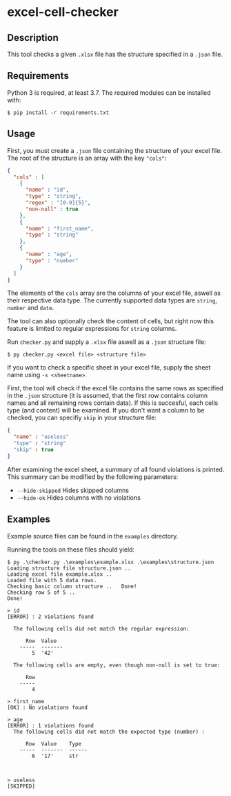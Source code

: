 # excel-cell-checker

## Description

This tool checks a given `.xlsx` file has the structure specified in a `.json` file.

## Requirements

Python 3 is required, at least 3.7.
The required modules can be installed with:

```
$ pip install -r requirements.txt
```

## Usage

First, you must create a `.json` file containing the structure of your excel file. The root of the structure is an array with the key `"cols"`:

```json
{
  "cols" : [
    {
      "name" : "id",
      "type" : "string",
      "regex" : "[0-9]{5}",
      "non-null" : true
    },
    {
      "name" : "first_name",
      "type" : "string"
    },
    {
      "name" : "age",
      "type" : "number"
    }
  ]
}
```

The elements of the `cols` array are the columns of your excel file, aswell as their respective data type. The currently supported data types are `string`, `number` and `date`.

The tool can also optionally check the content of cells, but right now this feature is limited to regular expressions for `string` columns.

Run `checker.py` and supply a `.xlsx` file aswell as a `.json` structure file:

```
$ py checker.py <excel file> <structure file>
```

If you want to check a specific sheet in your excel file, supply the sheet name using `-s <sheetname>`.

First, the tool will check if the excel file contains the same rows as specified in the `.json` structure (it is assumed, that the first row contains column names and all remaining rows contain data). If this is succesful, each cells type (and content) will be examined.
If you don't want a column to be checked, you can specifiy `skip` in your structure file:
```json
{
  "name" : "useless"
  "type" : "string"
  "skip" : true
}
```

After examining the excel sheet, a summary of all found violations is printed.
This summary can be modified by the following parameters:
  * `--hide-skipped` Hides skipped columns
  * `--hide-ok` Hides columns with no violations

## Examples

Example source files can be found in the `examples` directory.

Running the tools on these files should yield:

```
$ py .\checker.py .\examples\example.xlsx .\examples\structure.json
Loading structure file structure.json ..
Loading excel file example.xlsx ..
Loaded file with 5 data rows.
Checking basic column structure ..   Done!
Checking row 5 of 5 ..
Done!

> id
[ERROR] : 2 violations found

  The following cells did not match the regular expression:

      Row  Value
    -----  -------
        5  '42'

  The following cells are empty, even though non-null is set to true:

      Row
    -----
        4

> first_name
[OK] : No violations found

> age
[ERROR] : 1 violations found
  The following cells did not match the expected type (number) :

      Row  Value    Type
    -----  -------  ------
        6  '17'     str



> useless
[SKIPPED]
```